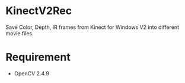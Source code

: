 KinectV2Rec
========

Save Color, Depth, IR frames from Kinect for Windows V2 into different movie files.

# Requirement
- OpenCV 2.4.9